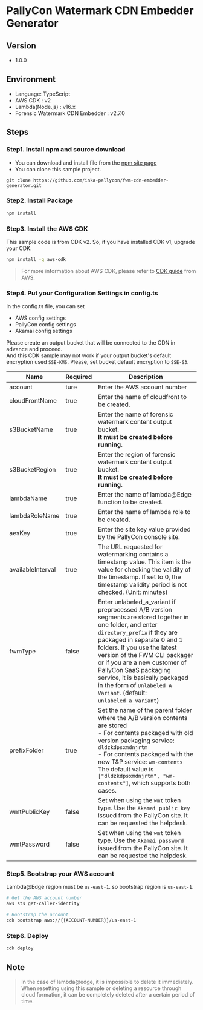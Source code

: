 # PallyCon Watermark CDN Embedder Generator

## Version
- 1.0.0

## Environment
- Language: TypeScript
- AWS CDK : v2
- Lambda(Node.js) : v16.x
- Forensic Watermark CDN Embedder : v2.7.0

## Steps
### Step1. Install npm and source download
- You can download and install file from the [npm site page](https://nodejs.org/en/download) 
- You can clone this sample project.
```
git clone https://github.com/inka-pallycon/fwm-cdn-embedder-generator.git
```

### Step2. Install Package
```bash
npm install
```

### Step3. Install the AWS CDK
This sample code is from CDK v2. So, if you have installed CDK v1, upgrade your CDK.
```bash
npm install -g aws-cdk
```
> For more information about AWS CDK, please refer to [CDK guide](https://docs.aws.amazon.com/cdk/v2/guide/getting_started.html#getting_started_install) from AWS.



### Step4. Put your Configuration Settings in config.ts
In the config.ts file, you can set
- AWS config settings
- PallyCon config settings
- Akamai config settings

Please create an output bucket that will be connected to the CDN in advance and proceed.  
And this CDK sample may not work if your output bucket's default encryption used `SSE-KMS`. 
Please, set bucket default encryption to `SSE-S3`.

| Name              | Required | Description                                                                                                                                                                                                                                                                                                                                                                                             |
|-------------------|----------|---------------------------------------------------------------------------------------------------------------------------------------------------------------------------------------------------------------------------------------------------------------------------------------------------------------------------------------------------------------------------------------------------------|
| account           | ture     | Enter the AWS account number                                                                                                                                                                                                                                                                                                                                                                            |
| cloudFrontName    | true     | Enter the name of cloudfront to be created.                                                                                                                                                                                                                                                                                                                                                             |
| s3BucketName      | true     | Enter the name of forensic watermark content output bucket. <br/> **It must be created before running**.                                                                                                                                                                                                                                                                                                |
| s3BucketRegion    | true     | Enter the region of forensic watermark content output bucket. <br/> **It must be created before running**.                                                                                                                                                                                                                                                                                              |
| lambdaName        | true     | Enter the name of lambda@Edge function to be created.                                                                                                                                                                                                                                                                                                                                                   |
| lambdaRoleName    | true     | Enter the name of lambda role to be created.                                                                                                                                                                                                                                                                                                                                                            |
| aesKey            | true     | Enter the site key value provided by the PallyCon console site.                                                                                                                                                                                                                                                                                                                                         |
| availableInterval | true     | The URL requested for watermarking contains a timestamp value. This item is the value for checking the validity of the timestamp. If set to 0, the timestamp validity period is not checked. (Unit: minutes)                                                                                                                                                                                            |
| fwmType           | false    | Enter unlabeled_a_variant if preprocessed A/B version segments are stored together in one folder, and enter `directory_prefix` if they are packaged in separate 0 and 1 folders. If you use the latest version of the FWM CLI packager or if you are a new customer of PallyCon SaaS packaging service, it is basically packaged in the form of `Unlabeled A Variant`. (default: `unlabeled_a_variant`) |
| prefixFolder      | true     | Set the name of the parent folder where the A/B version contents are stored<br/> - For contents packaged with old version packaging service: `dldzkdpsxmdnjrtm`<br/> - For contents packaged with the new T&P service: `wm-contents` <br/> The default value is `["dldzkdpsxmdnjrtm", "wm-contents"]`, which supports both cases.                                                                       |
| wmtPublicKey      | false    | Set when using the `wmt` token type. Use the `Akamai public key` issued from the PallyCon site. It can be requested the helpdesk.                                                                                                                                                                                                                                                                       |
| wmtPassword       | false    | Set when using the `wmt` token type. Use the `Akamai password` issued from the PallyCon site. It can be requested the helpdesk.                                                                                                                                                                                                                                                                         |

### Step5. Bootstrap your AWS account
Lambda@Edge region must be `us-east-1`. so bootstrap region is `us-east-1`.
```bash
# Get the AWS account number
aws sts get-caller-identity

# Bootstrap the account
cdk bootstrap aws://{{ACCOUNT-NUMBER}}/us-east-1
```

### Step6. Deploy
```bash
cdk deploy
```

## Note
> In the case of lambda@edge, it is impossible to delete it immediately.   
> When resetting using this sample or deleting a resource through cloud formation, it can be completely deleted after a certain period of time.
> 
